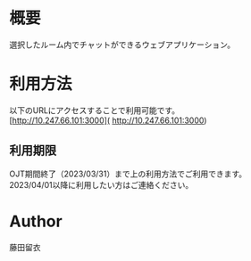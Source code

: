 # 概要
選択したルーム内でチャットができるウェブアプリケーション。

# 利用方法
以下のURLにアクセスすることで利用可能です。<br>
[http://10.247.66.101:3000]( http://10.247.66.101:3000)

## 利用期限
OJT期間終了（2023/03/31）まで上の利用方法でご利用できます。<br>
2023/04/01以降に利用したい方はご連絡ください。

# Author
藤田留衣
